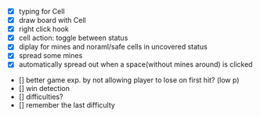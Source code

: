 - [x] typing for Cell
- [x] draw board with Cell
- [x] right click hook
- [x] cell action: toggle between status
- [x] diplay for mines and noraml/safe cells in uncovered status
- [x] spread some mines
- [x] automatically spread out when a space(without mines around) is clicked
- [] better game exp. by not allowing player to lose on first hit? (low p)
- [] win detection
- [] difficulties? 
- [] remember the last difficulty